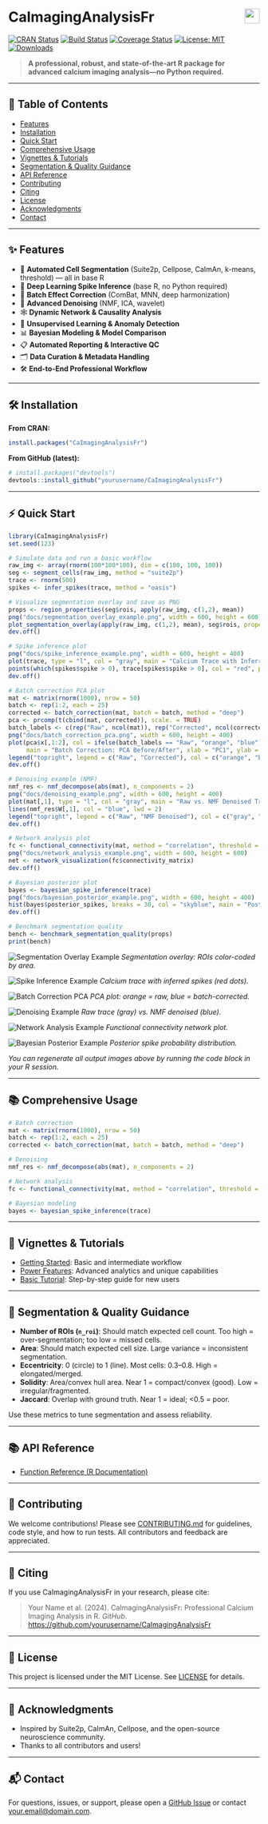 # CaImagingAnalysisFr <img src="https://img.shields.io/badge/R-Professional-blue" align="right" height="30"/>

[![CRAN Status](https://www.r-pkg.org/badges/version/CaImagingAnalysisFr)](https://cran.r-project.org/package=CaImagingAnalysisFr)
[![Build Status](https://github.com/yourusername/CaImagingAnalysisFr/actions/workflows/R-CMD-check.yaml/badge.svg)](https://github.com/yourusername/CaImagingAnalysisFr/actions)
[![Coverage Status](https://codecov.io/gh/yourusername/CaImagingAnalysisFr/branch/main/graph/badge.svg)](https://codecov.io/gh/yourusername/CaImagingAnalysisFr)
[![License: MIT](https://img.shields.io/badge/License-MIT-yellow.svg)](LICENSE)
[![Downloads](https://cranlogs.r-pkg.org/badges/grand-total/CaImagingAnalysisFr)](https://cran.r-project.org/package=CaImagingAnalysisFr)

> **A professional, robust, and state-of-the-art R package for advanced calcium imaging analysis—no Python required.**

---

## 🚀 Table of Contents
- [Features](#features)
- [Installation](#installation)
- [Quick Start](#quick-start)
- [Comprehensive Usage](#comprehensive-usage)
- [Vignettes & Tutorials](#vignettes--tutorials)
- [Segmentation & Quality Guidance](#segmentation--quality-guidance)
- [API Reference](#api-reference)
- [Contributing](#contributing)
- [Citing](#citing)
- [License](#license)
- [Acknowledgments](#acknowledgments)
- [Contact](#contact)

---

## ✨ Features
- 🧠 **Automated Cell Segmentation** (Suite2p, Cellpose, CaImAn, k-means, threshold) — all in base R
- 🔬 **Deep Learning Spike Inference** (base R, no Python required)
- 🧬 **Batch Effect Correction** (ComBat, MNN, deep harmonization)
- 🧹 **Advanced Denoising** (NMF, ICA, wavelet)
- 🕸️ **Dynamic Network & Causality Analysis**
- 🤖 **Unsupervised Learning & Anomaly Detection**
- 📊 **Bayesian Modeling & Model Comparison**
- 📋 **Automated Reporting & Interactive QC**
- 🗂️ **Data Curation & Metadata Handling**
- 🛠️ **End-to-End Professional Workflow**

---

## 🛠️ Installation

**From CRAN:**
```r
install.packages("CaImagingAnalysisFr")
```

**From GitHub (latest):**
```r
# install.packages("devtools")
devtools::install_github("yourusername/CaImagingAnalysisFr")
```

---

## ⚡ Quick Start

```r
library(CaImagingAnalysisFr)
set.seed(123)

# Simulate data and run a basic workflow
raw_img <- array(rnorm(100*100*100), dim = c(100, 100, 100))
seg <- segment_cells(raw_img, method = "suite2p")
trace <- rnorm(500)
spikes <- infer_spikes(trace, method = "oasis")

# Visualize segmentation overlay and save as PNG
props <- region_properties(seg$rois, apply(raw_img, c(1,2), mean))
png("docs/segmentation_overlay_example.png", width = 600, height = 600)
plot_segmentation_overlay(apply(raw_img, c(1,2), mean), seg$rois, property = "area", props = props)
dev.off()

# Spike inference plot
png("docs/spike_inference_example.png", width = 600, height = 400)
plot(trace, type = "l", col = "gray", main = "Calcium Trace with Inferred Spikes", ylab = "Fluorescence")
points(which(spikes$spike > 0), trace[spikes$spike > 0], col = "red", pch = 19)
dev.off()

# Batch correction PCA plot
mat <- matrix(rnorm(1000), nrow = 50)
batch <- rep(1:2, each = 25)
corrected <- batch_correction(mat, batch = batch, method = "deep")
pca <- prcomp(t(cbind(mat, corrected)), scale. = TRUE)
batch_labels <- c(rep("Raw", ncol(mat)), rep("Corrected", ncol(corrected)))
png("docs/batch_correction_pca.png", width = 600, height = 400)
plot(pca$x[,1:2], col = ifelse(batch_labels == "Raw", "orange", "blue"), pch = 19,
     main = "Batch Correction: PCA Before/After", xlab = "PC1", ylab = "PC2")
legend("topright", legend = c("Raw", "Corrected"), col = c("orange", "blue"), pch = 19)
dev.off()

# Denoising example (NMF)
nmf_res <- nmf_decompose(abs(mat), n_components = 2)
png("docs/denoising_example.png", width = 600, height = 400)
plot(mat[,1], type = "l", col = "gray", main = "Raw vs. NMF Denoised Trace", ylab = "Signal")
lines(nmf_res$W[,1], col = "blue", lwd = 2)
legend("topright", legend = c("Raw", "NMF Denoised"), col = c("gray", "blue"), lwd = c(1,2))
dev.off()

# Network analysis plot
fc <- functional_connectivity(mat, method = "correlation", threshold = 0.3)
png("docs/network_analysis_example.png", width = 600, height = 600)
net <- network_visualization(fc$connectivity_matrix)
dev.off()

# Bayesian posterior plot
bayes <- bayesian_spike_inference(trace)
png("docs/bayesian_posterior_example.png", width = 600, height = 400)
hist(bayes$posterior_spikes, breaks = 30, col = "skyblue", main = "Posterior Spike Probability", xlab = "Probability")
dev.off()

# Benchmark segmentation quality
bench <- benchmark_segmentation_quality(props)
print(bench)
```

![Segmentation Overlay Example](docs/segmentation_overlay_example.png)
*Segmentation overlay: ROIs color-coded by area.*

![Spike Inference Example](docs/spike_inference_example.png)
*Calcium trace with inferred spikes (red dots).* 

![Batch Correction PCA](docs/batch_correction_pca.png)
*PCA plot: orange = raw, blue = batch-corrected.*

![Denoising Example](docs/denoising_example.png)
*Raw trace (gray) vs. NMF denoised (blue).* 

![Network Analysis Example](docs/network_analysis_example.png)
*Functional connectivity network plot.*

![Bayesian Posterior Example](docs/bayesian_posterior_example.png)
*Posterior spike probability distribution.*

*You can regenerate all output images above by running the code block in your R session.*

---

## 📚 Comprehensive Usage

```r
# Batch correction
mat <- matrix(rnorm(1000), nrow = 50)
batch <- rep(1:2, each = 25)
corrected <- batch_correction(mat, batch = batch, method = "deep")

# Denoising
nmf_res <- nmf_decompose(abs(mat), n_components = 2)

# Network analysis
fc <- functional_connectivity(mat, method = "correlation", threshold = 0.3)

# Bayesian modeling
bayes <- bayesian_spike_inference(trace)
```

---

## 📖 Vignettes & Tutorials
- [Getting Started](vignettes/getting-started.Rmd): Basic and intermediate workflow
- [Power Features](vignettes/power-features.Rmd): Advanced analytics and unique capabilities
- [Basic Tutorial](vignettes/tutorial-basic-workflow.Rmd): Step-by-step guide for new users

---

## 🧩 Segmentation & Quality Guidance
- **Number of ROIs (`n_roi`)**: Should match expected cell count. Too high = over-segmentation; too low = missed cells.
- **Area**: Should match expected cell size. Large variance = inconsistent segmentation.
- **Eccentricity**: 0 (circle) to 1 (line). Most cells: 0.3–0.8. High = elongated/merged.
- **Solidity**: Area/convex hull area. Near 1 = compact/convex (good). Low = irregular/fragmented.
- **Jaccard**: Overlap with ground truth. Near 1 = ideal; <0.5 = poor.

Use these metrics to tune segmentation and assess reliability.

---

## 📚 API Reference
- [Function Reference (R Documentation)](https://yourusername.github.io/CaImagingAnalysisFr/reference/)

---

## 🤝 Contributing
We welcome contributions! Please see [CONTRIBUTING.md](CONTRIBUTING.md) for guidelines, code style, and how to run tests. All contributors and feedback are appreciated.

---

## 📖 Citing
If you use CaImagingAnalysisFr in your research, please cite:

> Your Name et al. (2024). CaImagingAnalysisFr: Professional Calcium Imaging Analysis in R. _GitHub_. https://github.com/yourusername/CaImagingAnalysisFr

---

## 📝 License
This project is licensed under the MIT License. See [LICENSE](LICENSE) for details.

---

## 🙏 Acknowledgments
- Inspired by Suite2p, CaImAn, Cellpose, and the open-source neuroscience community.
- Thanks to all contributors and users!

---

## 📬 Contact
For questions, issues, or support, please open a [GitHub Issue](https://github.com/yourusername/CaImagingAnalysisFr/issues) or contact [your.email@domain.com](mailto:your.email@domain.com).
